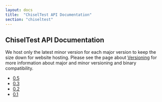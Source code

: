 ```yaml
---
layout: docs
title:  "ChiselTest API Documentation"
section: "chiseltest"
---
```


## ChiselTest API Documentation

We host only the latest minor version for each major version to keep the size down for website hosting.
Please see the page about [Versioning](../../chisel3/docs/appendix/versioning.html) for more information about major and minor versioning and binary compatibility.

* [0.5](0.5/)
* [0.3](0.3/)
* [0.2](0.2/)
* [0.1](0.1/)


